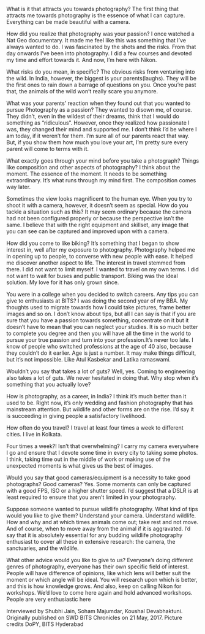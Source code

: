 
What is it that attracts you towards photography? The first thing that attracts me towards photography is the essence of what I can capture. Everything can be made beautiful with a camera.


How did you realize that photography was your passion? I once watched a Nat Geo documentary. It made me feel like this was something that I’ve always wanted to do. I was fascinated by the shots and the risks. From that day onwards I’ve been into photography. I did a few courses and devoted my time and effort towards it. And now, I’m here with Nikon.


What risks do you mean, in specific? The obvious risks from venturing into the wild. In India, however, the biggest is your parents(laughs). They will be the first ones to rain down a barrage of questions on you. Once you’re past that, the animals of the wild won’t really scare you anymore.


What was your parents’ reaction when they found out that you wanted to pursue Photography as a passion? They wanted to disown me, of course. They didn’t, even in the wildest of their dreams, think that I would do something as “ridiculous”. However, once they realized how passionate I was, they changed their mind and supported me. I don’t think I’d be where I am today, if it weren’t for them. I’m sure all of our parents react that way. But, if you show them how much you love your art, I’m pretty sure every parent will come to terms with it.


What exactly goes through your mind before you take a photograph? Things like composition and other aspects of photography? I think about the moment. The essence of the moment. It needs to be something extraordinary. It’s what runs through my mind first. The composition comes way later.


Sometimes the view looks magnificent to the human eye. When you try to shoot it with a camera, however, it doesn’t seem as special. How do you tackle a situation such as this? It may seem ordinary because the camera had not been configured properly or because the perspective isn’t the same. I believe that with the right equipment and skillset, any image that you can see can be captured and improved upon with a camera.


How did you come to like biking? It’s something that I began to show interest in, well after my exposure to photography. Photography helped me in opening up to people, to converse with new people with ease. It helped me discover another aspect to life. The interest in travel stemmed from there. I did not want to limit myself. I wanted to travel on my own terms. I did not want to wait for buses and public transport. Biking was the ideal solution. My love for it has only grown since.


You were in a college when you decided to switch careers. Any tips you can give to enthusiasts at BITS? I was doing the second year of my BBA. My thoughts used to migrate towards how I could take pictures, frame better images and so on. I don’t know about tips, but all I can say is that if you are sure that you have a passion towards something, concentrate on it but it doesn’t have to mean that you can neglect your studies. It is so much better to complete you degree and then you will have all the time in the world to pursue your true passion and turn into your profession.It’s never too late. I know of people who switched professions at the age of 40 also, because they couldn’t do it earlier. Age is just a number. It may make things difficult, but it’s not impossible. Like Atul Kasbekar and Latika ramaswami.


Wouldn’t you say that takes a lot of guts? Well, yes. Coming to engineering also takes a lot of guts. We never hesitated in doing that. Why stop when it’s something that you actually love?


How is photography, as a career, in India? I think it’s much better than it used to be. Right now, it’s only wedding and fashion photography that has mainstream attention. But wildlife and other forms are on the rise. I’d say it is succeeding in giving people a satisfactory livelihood.


How often do you travel? I travel at least four times a week to different cities. I live in Kolkata.


Four times a week?! Isn’t that overwhelming? I carry my camera everywhere I go and ensure that I devote some time in every city to taking some photos. I think, taking time out in the middle of work or making use of the unexpected moments is what gives us the best of images.


Would you say that good cameras/equipment is a necessity to take good photographs? Good cameras? Yes. Some moments can only be captured with a good FPS, ISO or a higher shutter speed. I’d suggest that a DSLR is at least required to ensure that you aren’t limited in your photography.


Suppose someone wanted to pursue wildlife photography. What kind of tips would you like to give them? Understand your camera. Understand wildlife. How and why and at which times animals come out; take rest and not move. And of course, when to move away from the animal if it is aggravated. I’d say that it is absolutely essential for any budding wildlife photography enthusiast to cover all these in extensive research: the camera, the sanctuaries, and the wildlife.


What other advice would you like to give to us? Everyone’s doing different genres of photography, everyone has their own specific field of interest. People will have difference of opinions, like which lens will better suit the moment or which angle will be ideal. You will research upon which is better, and this is how knowledge grows. And also, keep on calling Nikon for workshops. We’d love to come here again and hold advanced workshops. People are very enthusiastic here





Interviewed by Shubhi Jain, Soham Majumdar, Koushal Devabhaktuni. Originally published on SWD BITS Chronicles on 21 May, 2017. Picture credits DoPY, BITS Hyderabad

